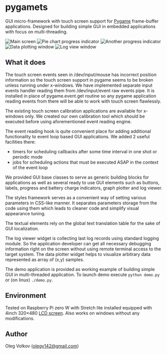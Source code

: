# pygamets

GUI micro-framework with touch screen support for [Pygame](http://www.pygame.org) frame-buffer applications.
Designed for building simple GUI in embedded applications with focus on multi-threading.

![Main screen](https://github.com/olegv142/pygamets/blob/master/demo.png)
![Pie chart progress indicator](https://github.com/olegv142/pygamets/blob/master/progress.png)
![Another progress indicator](https://github.com/olegv142/pygamets/blob/master/progress2.png)
![Data plotting window](https://github.com/olegv142/pygamets/blob/master/plotter.png)
![Log view window](https://github.com/olegv142/pygamets/blob/master/log_view.png)

## What it does
The touch screen events seen in /dev/input/mouse has incorrect position information so the touch screen support in pygame
seems to be broken unless running under x-windows. We have implemented separate input events handler reading them from /dev/input/event
raw events pipe. It is installed in place of pygame.event.get routine so any pygame application reading events from there will be
able to work with touch screen flawlessly.

The existing touch screen calibration applications are available for x-windows only. We created our own calibration tool which
should be executed before using aforementioned event reading engine.

The event reading hook is quite convenient place for adding additional functionality to event loop based GUI applications.
We added 2 useful facilities there:
- timers for scheduling callbacks after some time interval in one shot or periodic mode
- jobs for scheduling actions that must be executed ASAP in the context of the event loop

We provided GUI base classes to serve as generic building blocks for applications as well as several ready to use
GUI elements such as buttons, labels, progress and battery charge indicators, graph plotter and log viewer.

The styles framework serves as a convenient way of setting various parameters in CSS-like manner. It separates
parameters storage from the code using them which leads to cleaner code and simplify visual appearance tuning.

The textual elements rely on the global text translation table for the sake of GUI localization.

The log viewer widget is collecting last log records using standard logging module. So the application
developer can get all necessary debugging information right on the screen without using remote terminal access to the target system.
The data plotter widget helps to visualize arbitrary data represented as array of (x,y) samples.

The demo application is provided as working example of building simple GUI in multi-threaded application.
To launch demo execute `python demo.py` or (on linux) `./demo.py`.

## Environment
Tested on Raspberry Pi zero W with Stretch lite installed equipped with 4inch 320×480
[LCD screen](https://www.waveshare.com/product/mini-pc/raspberry-pi/displays/4inch-rpi-lcd-a.htm).
Also works on windows without any modifications.

## Author

Oleg Volkov (olegv142@gmail.com)
